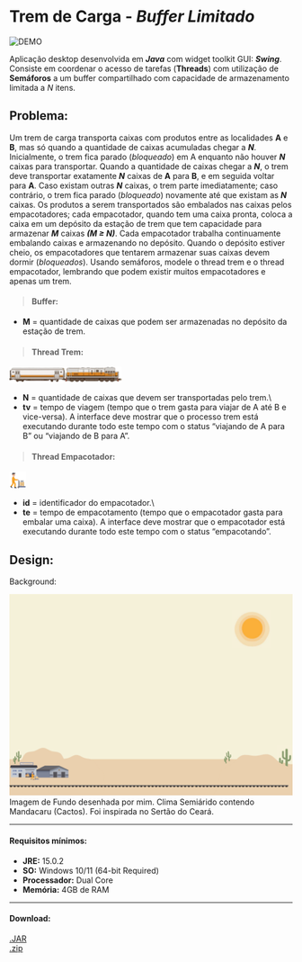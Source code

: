 # Trem de Carga - _Buffer Limitado_

![DEMO](https://github.com/jbrun0r/Aplica-oJavaThreadsTrain-Projeto/blob/demo-video/traint.gif?raw=true)

Aplicação desktop desenvolvida em **_Java_** com widget toolkit GUI: **_Swing_**. Consiste em coordenar o acesso de tarefas (**Threads**) com utilização de **Semáforos** a um buffer compartilhado com capacidade de armazenamento limitada a _N_ itens.

## Problema:
Um trem de carga transporta caixas com produtos entre as
localidades **A** e **B**, mas só quando a quantidade de caixas acumuladas chegar a **_N_**. Inicialmente, o
trem fica parado (_bloqueado_) em A enquanto não houver **_N_** caixas para transportar. Quando a
quantidade de caixas chegar a **_N_**, o trem deve transportar exatamente **_N_** caixas de **A** para **B**, e em
seguida voltar para **A**. Caso existam outras **_N_** caixas, o trem parte imediatamente; caso contrário,
o trem fica parado (_bloqueado_) novamente até que existam as **_N_** caixas. Os produtos a serem
transportados são embalados nas caixas pelos empacotadores; cada empacotador, quando tem
uma caixa pronta, coloca a caixa em um depósito da estação de trem que tem capacidade para
armazenar **_M_** caixas **_(M ≥ N)_**. Cada empacotador trabalha continuamente embalando caixas e
armazenando no depósito. Quando o depósito estiver cheio, os empacotadores que tentarem
armazenar suas caixas devem dormir (_bloqueados_). Usando semáforos, modele o thread trem e o
thread empacotador, lembrando que podem existir muitos empacotadores e apenas um trem.

>#### Buffer:
* **M** = quantidade de caixas que podem ser armazenadas no depósito da estação de trem.

>#### Thread Trem:

<img src="https://raw.githubusercontent.com/jbrun0r/Aplica-oJavaThreadsTrain-Projeto/main/master/src/imagens/trem_comvagao%20(1).png" width="200px"/>


* **N** = quantidade de caixas que devem ser transportadas pelo trem.\
* **tv** = tempo de viagem (tempo que o trem gasta para viajar de A até B e vice-versa). A
interface deve mostrar que o processo trem está executando durante todo este tempo com o
status “viajando de A para B” ou “viajando de B para A”.
>#### Thread Empacotador:

<img src="https://raw.githubusercontent.com/jbrun0r/Aplica-oJavaThreadsTrain-Projeto/main/master/src/imagens/empacotador.png" width="30px"/>


* **id** = identificador do empacotador.\
* **te** = tempo de empacotamento (tempo que o empacotador gasta para embalar uma caixa). A
interface deve mostrar que o empacotador está executando durante todo este tempo com o
status “empacotando”.

## Design:
Background:

![fundo](https://github.com/jbrun0r/Aplica-oJavaThreadsTrain-Projeto/blob/main/fundo.png?raw=true)
Imagem de Fundo desenhada por mim. Clima Semiárido contendo Mandacaru (Cactos). Foi inspirada no Sertão do Ceará.
___

#### Requisitos mínimos:
* **JRE:** 15.0.2
* **SO:** Windows 10/11 (64-bit Required)
* **Processador:** Dual Core
* **Memória:** 4GB de RAM
---
#### Download:

[.JAR](https://github.com/jbrun0r/Aplica-oJavaThreadsTrain-Projeto/blob/JAR/TrainThread.jar)\
[.zip](https://github.com/jbrun0r/Aplica-oJavaThreadsTrain-Projeto/blob/JAR/TrainThread.zip)


